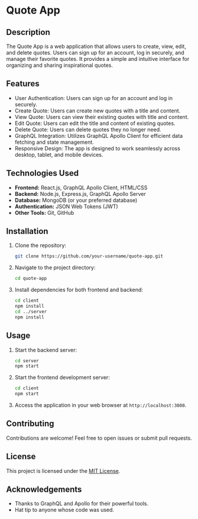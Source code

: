 # Quote App

## Description
The Quote App is a web application that allows users to create, view, edit, and delete quotes. Users can sign up for an account, log in securely, and manage their favorite quotes. It provides a simple and intuitive interface for organizing and sharing inspirational quotes.

## Features
- User Authentication: Users can sign up for an account and log in securely.
- Create Quote: Users can create new quotes with a title and content.
- View Quote: Users can view their existing quotes with title and content.
- Edit Quote: Users can edit the title and content of existing quotes.
- Delete Quote: Users can delete quotes they no longer need.
- GraphQL Integration: Utilizes GraphQL Apollo Client for efficient data fetching and state management.
- Responsive Design: The app is designed to work seamlessly across desktop, tablet, and mobile devices.

## Technologies Used
- **Frontend:** React.js, GraphQL Apollo Client, HTML/CSS
- **Backend:** Node.js, Express.js, GraphQL Apollo Server
- **Database:** MongoDB (or your preferred database)
- **Authentication:** JSON Web Tokens (JWT)
- **Other Tools:** Git, GitHub

## Installation
1. Clone the repository:
   ```bash
   git clone https://github.com/your-username/quote-app.git
   ```
2. Navigate to the project directory:
   ```bash
   cd quote-app
   ```
3. Install dependencies for both frontend and backend:
   ```bash
   cd client
   npm install
   cd ../server
   npm install
   ```

## Usage
1. Start the backend server:
   ```bash
   cd server
   npm start
   ```
2. Start the frontend development server:
   ```bash
   cd client
   npm start
   ```
3. Access the application in your web browser at `http://localhost:3000`.

## Contributing
Contributions are welcome! Feel free to open issues or submit pull requests.

## License
This project is licensed under the [MIT License](LICENSE).

## Acknowledgements
- Thanks to GraphQL and Apollo for their powerful tools.
- Hat tip to anyone whose code was used.

